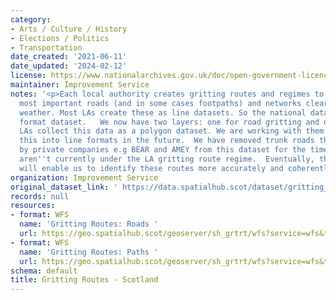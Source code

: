```yaml
---
category:
- Arts / Culture / History
- Elections / Politics
- Transportation
date_created: '2021-06-11'
date_updated: '2024-02-12'
license: https://www.nationalarchives.gov.uk/doc/open-government-licence/version/3/
maintainer: Improvement Service
notes: '<p>Each local authority creates gritting routes and regimes to keep their
  most important roads (and in some cases footpaths) and networks clear come bad winter
  weather. Most LAs create these as line datasets. So the national dataset is a line
  format dataset.   We now have two layers: one for road gritting and one for footpath.  Some
  LAs collect this data as a polygon dataset. We are working with them to convert
  this into line formats in the future.  We have removed trunk roads that are cleared
  by private companies e.g BEAR and AMEY from this dataset for the time being as they
  aren''t currently under the LA gritting route regime.  Eventually, the Street Gazetteer
  will enable us to identify these routes more accurately and coherently.</p>'
organization: Improvement Service
original_dataset_link: ' https://data.spatialhub.scot/dataset/gritting_routes-is'
records: null
resources:
- format: WFS
  name: 'Gritting Routes: Roads '
  url: https://geo.spatialhub.scot/geoserver/sh_grtrt/wfs?service=wfs&typeName=sh_grtrt:pub_grtrt
- format: WFS
  name: 'Gritting Routes: Paths '
  url: https://geo.spatialhub.scot/geoserver/sh_grtrt/wfs?service=wfs&typeName=sh_grtrt:pub_grtrtpth
schema: default
title: Gritting Routes - Scotland
---
```

